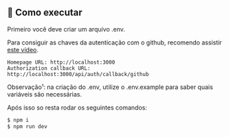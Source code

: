 ## 🚀 Como executar

Primeiro você deve criar um arquivo .env.

Para consiguir as chaves da autenticação com o github, recomendo assistir [este vídeo](https://www.youtube.com/watch?v=O1kEes6mQcs&ab_channel=n8n).

```text
Homepage URL: http://localhost:3000
Authorization callback URL: http://localhost:3000/api/auth/callback/github
```

Observação¹: na criação do .env, utilize o .env.example para saber quais variáveis são necessárias.

Após isso so resta rodar os seguintes comandos:

```bash
$ npm i
$ npm run dev
```
